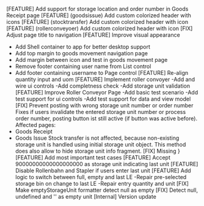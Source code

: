 [FEATURE] Add support for storage location and order number in Goods Receipt page
[FEATURE] (goodsissue) Add custom colorized header with icons
[FEATURE] (stocktransfer) Add custom colorized header with icon
[FEATURE] (rollerconveyoer) Add custom colorized header with icon
[FIX] Adjust page title to navigation
[FEATURE] Improve visual appearance
- Add Shell container to app for better desktop support
- Add top margin to goods movement navigation page
- Add margin between icon and test in goods movement page
- Remove footer containing user name from List control
- Add footer containing username to Page control
[FEATURE] Re-align quantity input and uom
[FEATURE] Implement roller convoyer
-Add and wire ui controls
-Add completness check
-Add storage unit validation
[FEATURE] Improve Roller Conveyor Page
-Add basic test scenario
-Add test support for ui controls
-Add test support for data and view model
[FIX] Prevent posting with wrong storage unit number or order number
Fixes if users invalidate the entered storage unit number or process order number, posting button ist still active (if button was active before).
Affected pages:
- Goods Receipt
- Goods Issue
Stock transfer is not affected, because non-existing storage unit is handled using initial storage unit object. This method does also allow to hide storage unit info fragment.
[FIX] Missing }
[FEATURE] Add most important test cases
[FEATURE] Accept 90000000000000000000 as storage unit indicating last unit
[FEATURE] Disable Rollenbahn and Stapler if users enter last unit
[FEATURE] Add logic to switch between full, empty and last LE
-Repair pre-selected storage bin on change to last LE
-Repair entry quantity and unit
[FIX] Make emptyStorageUnit formatter detect null as empty
[FIX] Detect null, undefined and '' as empty unit
[Internal] Version update
